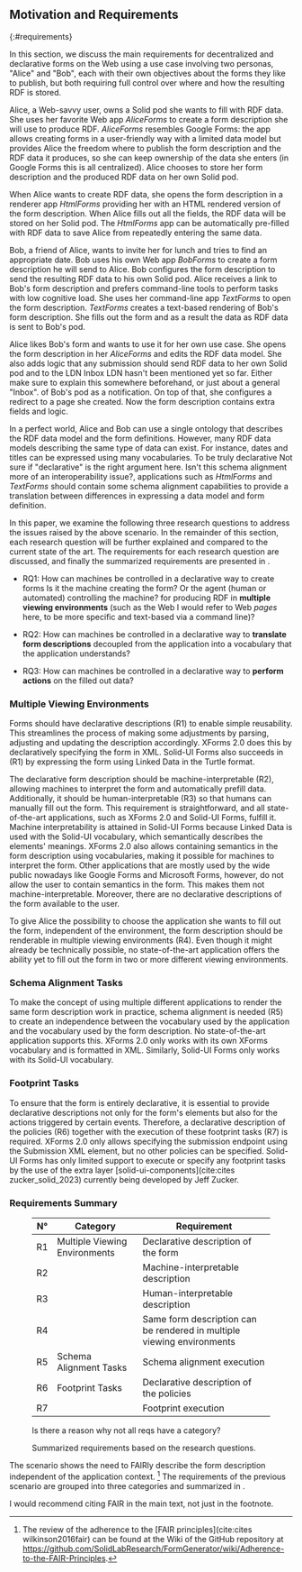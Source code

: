 ## Motivation and Requirements
{:#requirements}

In this section, we discuss the main requirements for decentralized and declarative forms on the Web using a use case involving two personas, "Alice" and "Bob", each with their own objectives about the forms they like to publish, but both requiring full control over where and how the resulting RDF is stored.

Alice, a Web-savvy user, owns a Solid pod she wants to fill with RDF data.
She uses her favorite Web app *AliceForms* to create a form description she will use to produce RDF.
*AliceForms* resembles Google Forms: the app allows creating forms in a user-friendly way with a limited data model but provides Alice the freedom where to publish the form description and the RDF data it produces, so she can keep ownership of the data she enters (in Google Forms this is all centralized).
Alice chooses to store her form description and the produced RDF data on her own Solid pod.

When Alice wants to create RDF data, she opens the form description in a renderer app *HtmlForms* providing her with an HTML rendered version of the form description.
When Alice fills out all the fields, the RDF data will be stored on her Solid pod.
The *HtmlForms* app can be automatically pre-filled with RDF data to save Alice from repeatedly entering the same data.

Bob, a friend of Alice, wants to invite her for lunch and tries to find an appropriate date.
Bob uses his own Web app *BobForms* to create a form description he will send to Alice.
Bob configures the form description to send the resulting RDF data to his own Solid pod.
Alice receives a link to Bob's form description and prefers command-line tools to perform tasks with low cognitive load.
She uses her command-line app *TextForms* to open the form description.
*TextForms* creates a text-based rendering of Bob's form description.
She fills out the form and as a result the data as RDF data is sent to Bob's pod.

Alice likes Bob's form and wants to use it for her own use case.
She opens the form description in her *AliceForms* and edits the RDF data model.
She also adds logic that any submission should send RDF data to her own Solid pod and to the LDN Inbox <span class="comment" data-author="RT">LDN hasn't been mentioned yet so far. Either make sure to explain this somewhere beforehand, or just about a general "Inbox".</span> of Bob's pod as a notification.
On top of that, she configures a redirect to a page she created.
Now the form description contains extra fields and logic.

In a perfect world, Alice and Bob can use a single ontology that describes the RDF data model and the form definitions.
However, many RDF data models describing the same type of data can exist.
For instance, dates and titles can be expressed using many vocabularies.
To be truly declarative <span class="comment" data-author="RT">Not sure if "declarative" is the right argument here. Isn't this schema alignment more of an interoperability issue?</span>, applications such as *HtmlForms* and *TextForms* should contain some schema alignment capabilities to provide a translation between differences in expressing a data model and form definition.

In this paper, we examine the following three research questions to address the issues raised by the above scenario.
In the remainder of this section, each research question will be further explained and compared to the current state of the art.
The requirements for each research question are discussed, and finally the summarized requirements are presented in [](#requirements-table).

- RQ1: How can machines be controlled in a declarative way to create forms <span class="comment" data-author="RT">Is it the machine creating the form? Or the agent (human or automated) controlling the machine?</span> for producing RDF in **multiple viewing environments** (such as the Web <span class="comment" data-author="RT">I would refer to Web *pages* here, to be more specific</span> and text-based via a command line)?

- RQ2: How can machines be controlled in a declarative way to **translate form descriptions** decoupled from the application into a vocabulary that the application understands?

- RQ3: How can machines be controlled in a declarative way to **perform actions** on the filled out data?


### Multiple Viewing Environments

Forms should have declarative descriptions (R1) to enable simple reusability.
This streamlines the process of making some adjustments by parsing, adjusting and updating the description accordingly.
XForms 2.0 does this by declaratively specifying the form in XML.
Solid-UI Forms also succeeds in (R1) by expressing the form using Linked Data in the Turtle format.

The declarative form description should be machine-interpretable (R2), allowing machines to interpret the form and automatically prefill data. 
Additionally, it should be human-interpretable (R3) so that humans can manually fill out the form.
This requirement is straightforward, and all state-of-the-art applications, such as XForms 2.0 and Solid-UI Forms, fulfill it.
Machine interpretability is attained in Solid-UI Forms because Linked Data is used with the Solid-UI vocabulary, which semantically describes the elements' meanings.
XForms 2.0 also allows containing semantics in the form description using vocabularies, making it possible for machines to interpret the form.
Other applications that are mostly used by the wide public nowadays like Google Forms and Microsoft Forms, however, do not allow the user to contain semantics in the form. This makes them not machine-interpretable.
Moreover, there are no declarative descriptions of the form available to the user.

To give Alice the possibility to choose the application she wants to fill out the form, independent of the environment, the form description should be renderable in multiple viewing environments (R4).
Even though it might already be technically possible, no state-of-the-art application offers the ability yet to fill out the form in two or more different viewing environments.


### Schema Alignment Tasks

To make the concept of using multiple different applications to render the same form description work in practice, schema alignment is needed (R5) to create an independence between the vocabulary used by the application and the vocabulary used by the form description.
No state-of-the-art application supports this. XForms 2.0 only works with its own XForms vocabulary and is formatted in XML.
Similarly, Solid-UI Forms only works with its Solid-UI vocabulary.


### Footprint Tasks

To ensure that the form is entirely declarative, it is essential to provide declarative descriptions not only for the form's elements but also for the actions triggered by certain events.
Therefore, a declarative description of the policies (R6) together with the execution of these footprint tasks (R7) is required.
XForms 2.0 only allows specifying the submission endpoint using the Submission XML element, but no other policies can be specified.
Solid-UI Forms has only limited support to execute or specify any footprint tasks by the use of the extra layer [solid-ui-components](cite:cites zucker_solid_2023) currently being developed by Jeff Zucker.


### Requirements Summary

<figure id="requirements-table" class="table" markdown="1">

| N° | Category                       | Requirement                                                            |
|----|--------------------------------|------------------------------------------------------------------------|
| R1 | Multiple Viewing Environments  | Declarative description of the form                                    |
| R2 |                                | Machine-interpretable description                                      |
| R3 |                                | Human-interpretable description                                        |
| R4 |                                | Same form description can be rendered in multiple viewing environments |
| R5 | Schema Alignment Tasks         | Schema alignment execution                                             |
| R6 | Footprint Tasks                | Declarative description of the policies                                |
| R7 |                                | Footprint execution                                                    |

<span class="comment" data-author="RT">Is there a reason why not all reqs have a category?</span>

<figcaption markdown="block">
Summarized requirements based on the research questions.
</figcaption>
</figure>

The scenario shows the need to FAIRly describe the form description independent of the application context. [^FAIR]
The requirements of the previous scenario are grouped into three categories and summarized in [](#requirements-table).

<span class="comment" data-author="RT">I would recommend citing FAIR in the main text, not just in the footnote.</span>

[^FAIR]: The review of the adherence to the [FAIR principles](cite:cites wilkinson2016fair) can be found at the Wiki of the GitHub repository at [https://github.com/SolidLabResearch/FormGenerator/wiki/<wbr/>Adherence-to-the-FAIR-Principles](https://github.com/SolidLabResearch/FormGenerator/wiki/Adherence-to-the-FAIR-Principles).
